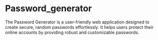 # Password_generator
The Password Generator is a user-friendly web application designed to create secure, random passwords effortlessly. It helps users protect their online accounts by providing robust and customizable passwords.
